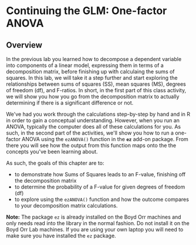 
# Continuing the GLM: One-factor ANOVA

## Overview

In the previous lab you learned how to decompose a dependent variable into components of a linear model, expressing them in terms of a decomposition matrix, before finishing up with calculaing the sums of squares. In this lab, we will take it a step further and start exploring the relationships between sums of squares (SS), mean squares (MS), degrees of freedom (df), and F-ratios.  In short, in the first part of this class activity, we will show you how you go from the decomposition matrix to actually determining if there is a significant difference or not.  

We've had you work through the calculations step-by-step by hand and in R in order to gain a conceptual understanding. However, when you run an ANOVA, typically the computer does all of these calculations for you. As such, in the second part of the activities, we'll show you how to run a one-factor ANOVA using the `ezANOVA()` function in the **`ez`** add-on package. From there you will see how the output from this function maps onto the the concepts you've been learning about. 

As such, the goals of this chapter are to:

* to demonstrate how Sums of Squares leads to an F-value, finishing off the decomposition matrix
* to determine the probability of a F-value for given degrees of freedom (df)
* to explore using the `ezANOVA()` function and how the outcome compares to your decomposition matrix calculations.

**Note:** The package `ez` is already installed on the Boyd Orr machines and only needs read into the library in the normal fashion. Do not install it on the Boyd Orr Lab machines. If you are using your own laptop you will need to make sure you have installed the `ez` package.
